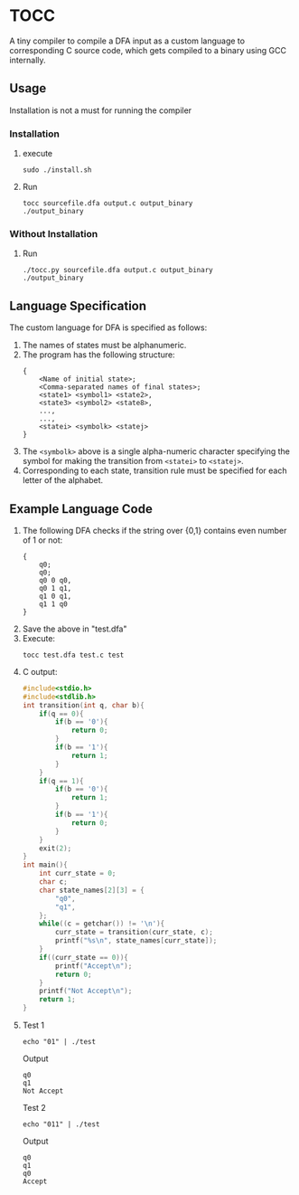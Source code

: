 # TOCC
A tiny compiler to compile a DFA input as a custom language to corresponding C source code, which gets compiled to a binary using GCC internally.

## Usage
Installation is not a must for running the compiler

### Installation
1. execute
   ```
   sudo ./install.sh
   ```
2. Run
   ```
   tocc sourcefile.dfa output.c output_binary
   ./output_binary
   ```

### Without Installation
1. Run
   ```
   ./tocc.py sourcefile.dfa output.c output_binary
   ./output_binary
   ```

## Language Specification
The custom language for DFA is specified as follows:
1. The names of states must be alphanumeric.
2. The program has the following structure:
   ```
   {
	   <Name of initial state>;
	   <Comma-separated names of final states>;
	   <state1> <symbol1> <state2>,
	   <state3> <symbol2> <state8>,
	   ...,
	   ...,
	   <statei> <symbolk> <statej>
   }
   ```
3. The ```<symbolk>``` above is a single alpha-numeric character specifying the symbol for making the transition from ```<statei>``` to ```<statej>```.
4. Corresponding to each state, transition rule must be specified for each letter of the alphabet.

## Example Language Code
1. The following DFA checks if the string over {0,1} contains even number of 1 or not:
	```
	{
		q0;
		q0;
		q0 0 q0,
		q0 1 q1,
		q1 0 q1,
		q1 1 q0
	}
	```
2. Save the above in "test.dfa"
3. Execute:
   ```
   tocc test.dfa test.c test
   ```
4. C output:
   ```C
   #include<stdio.h>
   #include<stdlib.h>
   int transition(int q, char b){
	   if(q == 0){
		   if(b == '0'){
			   return 0;
		   }
		   if(b == '1'){
			   return 1;
		   }
	   }
	   if(q == 1){
		   if(b == '0'){
			   return 1;
		   }
		   if(b == '1'){
			   return 0;
		   }
	   }
	   exit(2);
   }
   int main(){
	   int curr_state = 0;
	   char c;
	   char state_names[2][3] = {
		   "q0",
		   "q1",
	   };
	   while((c = getchar()) != '\n'){
		   curr_state = transition(curr_state, c);
		   printf("%s\n", state_names[curr_state]);
	   }
	   if((curr_state == 0)){
		   printf("Accept\n");
		   return 0;
	   }
	   printf("Not Accept\n");
	   return 1;
   }
   ```
5. Test 1
   ```
   echo "01" | ./test
   ```
   Output
   ```
   q0
   q1
   Not Accept
   ```
   Test 2
   ```
   echo "011" | ./test
   ```
   Output
   ```
   q0
   q1
   q0
   Accept
   ```
